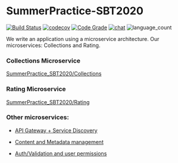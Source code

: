 # SummerPractice-SBT2020
[![Build Status](https://travis-ci.com/BorZzzenko/SummerPractice_SBT2020.svg?branch=borzenko-backbone)](https://travis-ci.com/BorZzzenko/SummerPractice_SBT2020)
[![codecov](https://codecov.io/gh/BorZzzenko/SummerPractice_SBT2020/branch/master/graph/badge.svg)](https://codecov.io/gh/BorZzzenko/SummerPractice_SBT2020)
[![Code Grade](https://www.code-inspector.com/project/11667/score/svg)](https://frontend.code-inspector.com/public/project/11667/SummerPractice_SBT2020/dashboard)
[![chat](https://img.shields.io/discord/732809753574637598?label=Discord&style=flat-square)](https://discord.gg/6U9FPtD)
![language_count](https://img.shields.io/github/languages/top/BorZzzenko/SummerPractice_SBT2020?logoColor=red&style=flat-square)


We write an application using a microservice architecture. Our microservices: Collections and Rating.

### Collections Microservice
[SummerPractice_SBT2020/Collections](https://github.com/BorZzzenko/SummerPractice_SBT2020/tree/master/Collections)


### Rating Microservice
[SummerPractice_SBT2020/Rating](https://github.com/BorZzzenko/SummerPractice_SBT2020/tree/master/Rating)

### Other microservices:
* [API Gateway + Service Discovery](https://github.com/lenivoe/summer-2020-SBT-team1)

* [Content and Metadata management](https://github.com/ASurtaev/SummerSberPractice)

* [Auth/Validation and user permissions](https://github.com/D076/summer-practice-2020-SBT)
